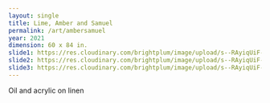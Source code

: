```yaml
---
layout: single
title: Lime, Amber and Samuel
permalink: /art/ambersamuel
year: 2021
dimension: 60 x 84 in.
slide1: https://res.cloudinary.com/brightplum/image/upload/s--RAyiqUiF--/c_scale,w_800/v1633893511/ashleyjan/2021/Amber_and_Samuel.jpg
slide2: https://res.cloudinary.com/brightplum/image/upload/s--RAyiqUiF--/c_crop,g_north,w_800/v1633893511/ashleyjan/2021/Amber_and_Samuel.jpg
slide3: https://res.cloudinary.com/brightplum/image/upload/s--RAyiqUiF--/c_crop,g_south,w_800/v1633893511/ashleyjan/2021/Amber_and_Samuel.jpg
---
```


Oil and acrylic on linen

